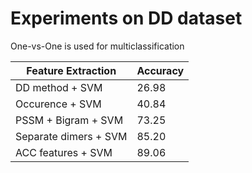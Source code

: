 # Experiments on DD dataset

One-vs-One is used for multiclassification

|Feature Extraction     | Accuracy |
| -----------------     | -------- |
| DD method + SVM       | 26.98    |
| Occurence + SVM       | 40.84    |
| PSSM + Bigram + SVM   | 73.25    |
| Separate dimers + SVM | 85.20    |
| ACC features + SVM    | 89.06    |